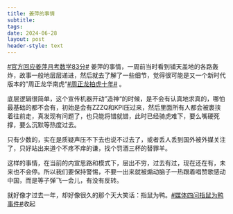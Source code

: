 ```yaml
---
title: 姜萍的事情
subtitle: 
tags: 
date: 2024-06-28
layout: post
header-style: text
---
```


[#官方回应姜萍月考数学83分#](https://s.weibo.com/weibo?q=%23%E5%AE%98%E6%96%B9%E5%9B%9E%E5%BA%94%E5%A7%9C%E8%90%8D%E6%9C%88%E8%80%83%E6%95%B0%E5%AD%A683%E5%88%86%23) 姜萍的事情，一周前当时看到铺天盖地的各路轰炸，故事一般地层层递进，然后就去了解了一些细节，觉得很可能是又一个新时代版本的”周正龙华南虎“[#周正龙拍虎十年#](https://s.weibo.com/weibo?q=%23%E5%91%A8%E6%AD%A3%E9%BE%99%E6%8B%8D%E8%99%8E%E5%8D%81%E5%B9%B4%23) 。  
  
底层逻辑很简单，这个宣传机器开动”造神“的时候，是不会有认真地求真的，哪怕最基础的都不会有，初始是会有ZZZQ和KPI压过来，然后里面所有人都会被裹挟着往前走，真发现有问题了，也只能将错就错，此时已经骑虎难下，要么嘴硬死撑，要么沉默等热度过去。  
  
只有少数的，实在是质疑声压不下去也说不过去了，或者丢人丢到国外被外媒关注了，只好站出来道个不疼不痒的谦，找个罚酒三杯的替罪羊。  
  
这样的事情，在当前的内宣思路和模式下，层出不穷，过去有过，现在还在有，未来也不会停。所以我们要保持警惕，不要一出来就被煽动脑子一热跟着唱赞歌感动中国，而是等子弹飞一会儿，有没有反转。  
  
就好像才过去一年，却好像很久的那个天大笑话：指鼠为鸭。[#媒体四问指鼠为鸭事件#](https://s.weibo.com/weibo?q=%23%E5%AA%92%E4%BD%93%E5%9B%9B%E9%97%AE%E6%8C%87%E9%BC%A0%E4%B8%BA%E9%B8%AD%E4%BA%8B%E4%BB%B6%23)收起